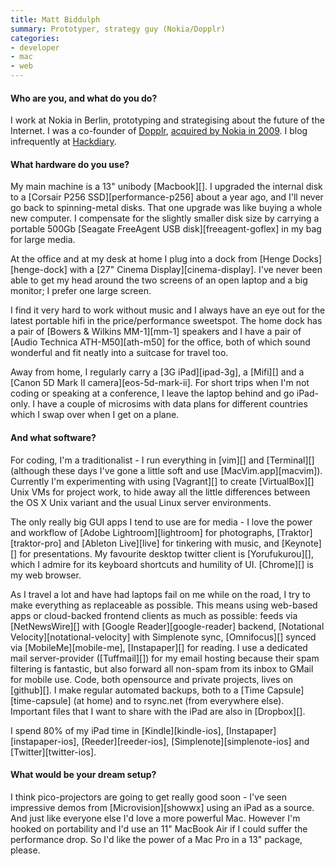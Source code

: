 ```yaml
---
title: Matt Biddulph
summary: Prototyper, strategy guy (Nokia/Dopplr)
categories:
- developer
- mac
- web
---
```


#### Who are you, and what do you do?

I work at Nokia in Berlin, prototyping and strategising about the future of the Internet. I was a co-founder of [Dopplr](), [acquired by Nokia in 2009](http://blog.dopplr.com/2009/09/28/nokia-acquires-dopplr/ "A weblog post on Nokia acquiring Dopplr."). I blog infrequently at [Hackdiary](http://www.hackdiary.com "Matt's website.").

#### What hardware do you use?

My main machine is a 13" unibody [Macbook][].  I upgraded the internal disk to a [Corsair P256 SSD][performance-p256] about a year ago, and I'll never go back to spinning-metal disks. That one upgrade was like buying a whole new computer. I compensate for the slightly smaller disk size by carrying a portable 500Gb [Seagate FreeAgent USB disk][freeagent-goflex] in my bag for large media.

At the office and at my desk at home I plug into a dock from [Henge Docks][henge-dock] with a [27" Cinema Display][cinema-display]. I've never been able to get my head around the two screens of an open laptop and a big monitor; I prefer one large screen.

I find it very hard to work without music and I always have an eye out for the latest portable hifi in the price/performance sweetspot. The home dock has a pair of [Bowers & Wilkins MM-1][mm-1] speakers and I have a pair of [Audio Technica ATH-M50][ath-m50] for the office, both of which sound wonderful and fit neatly into a suitcase for travel too.

Away from home, I regularly carry a [3G iPad][ipad-3g], a [Mifi][] and a [Canon 5D Mark II camera][eos-5d-mark-ii]. For short trips when I'm not coding or speaking at a conference, I leave the laptop behind and go iPad-only. I have a couple of microsims with data plans for different countries which I swap over when I get on a plane.

#### And what software?

For coding, I'm a traditionalist - I run everything in [vim][] and [Terminal][] (although these days I've gone a little soft and use [MacVim.app][macvim]). Currently I'm experimenting with using [Vagrant][] to create [VirtualBox][] Unix VMs for project work, to hide away all the little differences between the OS X Unix variant and the usual Linux server environments.

The only really big GUI apps I tend to use are for media - I love the power and workflow of [Adobe Lightroom][lightroom] for photographs, [Traktor][traktor-pro] and [Ableton Live][live] for tinkering with music, and [Keynote][] for presentations. My favourite desktop twitter client is [Yorufukurou][], which I admire for its keyboard shortcuts and humility of UI. [Chrome][] is my web browser.

As I travel a lot and have had laptops fail on me while on the road, I try to make everything as replaceable as possible. This means using web-based apps or cloud-backed frontend clients as much as possible: feeds via [NetNewsWire][] with [Google Reader][google-reader] backend, [Notational Velocity][notational-velocity] with Simplenote sync, [Omnifocus][] synced via [MobileMe][mobile-me], [Instapaper][] for reading. I use a dedicated mail server-provider ([Tuffmail][]) for my email hosting because their spam filtering is fantastic, but also forward all non-spam from its inbox to GMail for mobile use. Code, both opensource and private projects, lives on [github][]. I make regular automated backups, both to a [Time Capsule][time-capsule] (at home) and to rsync.net (from everywhere else). Important files that I want to share with the iPad are also in [Dropbox][].

I spend 80% of my iPad time in [Kindle][kindle-ios], [Instapaper][instapaper-ios], [Reeder][reeder-ios], [Simplenote][simplenote-ios] and [Twitter][twitter-ios].

#### What would be your dream setup?

I think pico-projectors are going to get really good soon - I've seen impressive demos from [Microvision][showwx] using an iPad as a source. And just like everyone else I'd love a more powerful Mac. However I'm hooked on portability and I'd use an 11" MacBook Air if I could suffer the performance drop. So I'd like the power of a Mac Pro in a 13" package, please.